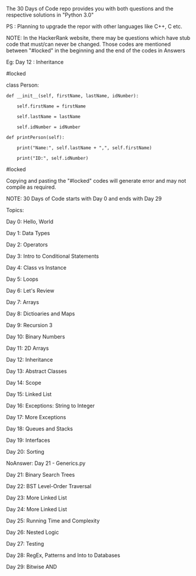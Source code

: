 The 30 Days of Code repo provides you with both questions and the respective solutions in "Python 3.0"

PS : Planning to upgrade the repor with other languages like C++, C etc.

NOTE:
In the HackerRank website, there may be questions which have stub code that must/can never be changed.
Those codes are mentioned between "#locked" in the beginning and the end of the codes in Answers

Eg:
Day 12 : Inheritance

#locked

class Person:

	def __init__(self, firstName, lastName, idNumber):
	
		self.firstName = firstName
		
		self.lastName = lastName
		
		self.idNumber = idNumber
		
	def printPerson(self):
	
		print("Name:", self.lastName + ",", self.firstName)
		
		print("ID:", self.idNumber)
		
#locked

Copying and pasting the "#locked" codes will generate error and may not compile as required.

NOTE:
30 Days of Code starts with Day 0 and ends with Day 29

Topics:

Day 0: Hello, World

Day 1: Data Types

Day 2: Operators

Day 3: Intro to Conditional Statements

Day 4: Class vs Instance

Day 5: Loops

Day 6: Let's Review

Day 7: Arrays

Day 8: Dictioaries and Maps

Day 9: Recursion 3

Day 10: Binary Numbers

Day 11: 2D Arrays

Day 12: Inheritance

Day 13: Abstract Classes

Day 14: Scope

Day 15: Linked List

Day 16: Exceptions: String to Integer

Day 17: More Exceptions

Day 18: Queues and Stacks

Day 19: Interfaces

Day 20: Sorting

NoAnswer: Day 21 - Generics.py

Day 21: Binary Search Trees

Day 22: BST Level-Order Traversal

Day 23: More Linked List

Day 24: More Linked List

Day 25: Running Time and Complexity

Day 26: Nested Logic

Day 27: Testing

Day 28: RegEx, Patterns and Into to Databases

Day 29: Bitwise AND

